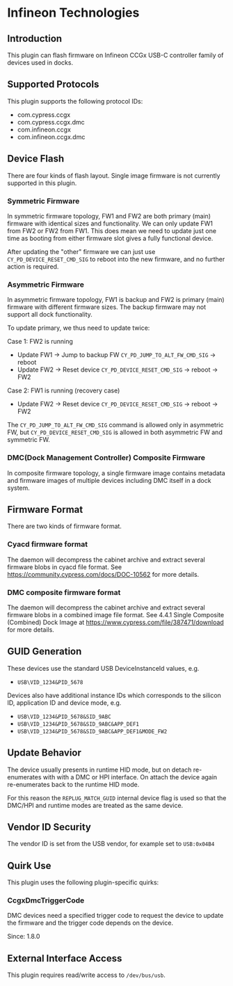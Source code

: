 # Infineon Technologies

## Introduction

This plugin can flash firmware on Infineon CCGx USB-C controller family of
devices used in docks.

## Supported Protocols

This plugin supports the following protocol IDs:

* com.cypress.ccgx
* com.cypress.ccgx.dmc
* com.infineon.ccgx
* com.infineon.ccgx.dmc

## Device Flash

There are four kinds of flash layout. Single image firmware is not currently
supported in this plugin.

### Symmetric Firmware

In symmetric firmware topology, FW1 and FW2 are both primary (main) firmware
with identical sizes and functionality. We can only update FW1 from FW2 or FW2
from FW1. This does mean we need to update just one time as booting from either
firmware slot gives a fully functional device.

After updating the "other" firmware we can just use `CY_PD_DEVICE_RESET_CMD_SIG`
to reboot into the new firmware, and no further action is required.

### Asymmetric Firmware

In asymmetric firmware topology, FW1 is backup and FW2 is primary (main)
firmware with different firmware sizes. The backup firmware may not support all
dock functionality.

To update primary, we thus need to update twice:

Case 1: FW2 is running

* Update FW1 -> Jump to backup FW `CY_PD_JUMP_TO_ALT_FW_CMD_SIG` -> reboot
* Update FW2 -> Reset device `CY_PD_DEVICE_RESET_CMD_SIG` -> reboot -> FW2

Case 2: FW1 is running (recovery case)

* Update FW2 ->  Reset device `CY_PD_DEVICE_RESET_CMD_SIG` -> reboot -> FW2

The `CY_PD_JUMP_TO_ALT_FW_CMD_SIG` command is allowed only in asymmetric FW, but
`CY_PD_DEVICE_RESET_CMD_SIG` is allowed in both asymmetric FW and symmetric FW.

### DMC(Dock Management Controller) Composite Firmware

In composite firmware topology, a single firmware image contains metadata and
firmware images of multiple devices including DMC itself in a dock system.

## Firmware Format

There are two kinds of firmware format.

### Cyacd firmware format

The daemon will decompress the cabinet archive and extract several firmware
blobs in cyacd file format. See <https://community.cypress.com/docs/DOC-10562>
for more details.

### DMC composite firmware format

The daemon will decompress the cabinet archive and extract several firmware
blobs in a combined image file format. See 4.4.1 Single Composite
(Combined) Dock Image at <https://www.cypress.com/file/387471/download>
for more details.

## GUID Generation

These devices use the standard USB DeviceInstanceId values, e.g.

* `USB\VID_1234&PID_5678`

Devices also have additional instance IDs which corresponds to the silicon ID,
application ID and device mode, e.g.

* `USB\VID_1234&PID_5678&SID_9ABC`
* `USB\VID_1234&PID_5678&SID_9ABC&APP_DEF1`
* `USB\VID_1234&PID_5678&SID_9ABC&APP_DEF1&MODE_FW2`

## Update Behavior

The device usually presents in runtime HID mode, but on detach re-enumerates
with with a DMC or HPI interface. On attach the device again re-enumerates
back to the runtime HID mode.

For this reason the `REPLUG_MATCH_GUID` internal device flag is used so that
the DMC/HPI and runtime modes are treated as the same device.

## Vendor ID Security

The vendor ID is set from the USB vendor, for example set to `USB:0x04B4`

## Quirk Use

This plugin uses the following plugin-specific quirks:

### CcgxDmcTriggerCode

DMC devices need a specified trigger code to request the device to update
the firmware and the trigger code depends on the device.

Since: 1.8.0

## External Interface Access

This plugin requires read/write access to `/dev/bus/usb`.
